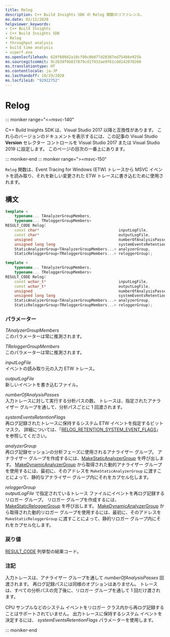 ```yaml
---
title: Relog
description: C++ Build Insights SDK の Relog 関数のリファレンス。
ms.date: 02/12/2020
helpviewer_keywords:
- C++ Build Insights
- C++ Build Insights SDK
- Relog
- throughput analysis
- build time analysis
- vcperf.exe
ms.openlocfilehash: 628f60042a10cf80c0b077d28387ed75466e925b
ms.sourcegitcommit: 9c2b3df9b837879cd17932ae9f61cdd142078260
ms.translationtype: HT
ms.contentlocale: ja-JP
ms.lasthandoff: 10/29/2020
ms.locfileid: "92922752"
---
```

# <a name="relog"></a>Relog

::: moniker range="<=msvc-140"

C++ Build Insights SDK は、Visual Studio 2017 以降と互換性があります。 これらのバージョンのドキュメントを表示するには、この記事の Visual Studio **Version** セレクター コントロールを Visual Studio 2017 または Visual Studio 2019 に設定します。 このページの目次の一番上にあります。

::: moniker-end
::: moniker range=">=msvc-150"

`Relog` 関数は、Event Tracing for Windows (ETW) トレースから MSVC イベントを読み取り、それを新しい変更された ETW トレースに書き込むために使用されます。

## <a name="syntax"></a>構文

```cpp
template <
    typename... TAnalyzerGroupMembers,
    typename... TReloggerGroupMembers>
RESULT_CODE Relog(
    const char*                                   inputLogFile,
    const char*                                   outputLogFile,
    unsigned                                      numberOfAnalysisPasses,
    unsigned long long                            systemEventsRetentionFlags,
    StaticAnalyzerGroup<TAnalyzerGroupMembers...> analyzerGroup,
    StaticReloggerGroup<TReloggerGroupMembers...> reloggerGroup);

template <
    typename... TAnalyzerGroupMembers,
    typename... TReloggerGroupMembers>
RESULT_CODE Relog(
    const wchar_t*                                inputLogFile,
    const wchar_t*                                outputLogFile,
    unsigned                                      numberOfAnalysisPasses,
    unsigned long long                            systemEventsRetentionFlags,
    StaticAnalyzerGroup<TAnalyzerGroupMembers...> analyzerGroup,
    StaticReloggerGroup<TReloggerGroupMembers...> reloggerGroup);
```

### <a name="parameters"></a>パラメーター

*TAnalyzerGroupMembers*\
このパラメーターは常に推測されます。

*TReloggerGroupMembers*\
このパラメーターは常に推測されます。

*inputLogFile*\
イベントの読み取り元の入力 ETW トレース。

*outputLogFile*\
新しいイベントを書き込むファイル。

*numberOfAnalysisPasses*\
入力トレースに対して実行する分析パスの数。 トレースは、指定されたアナライザー グループを通して、分析パスごとに 1 回渡されます。

*systemEventsRetentionFlags*\
再ログ記録されたトレースに保持するシステム ETW イベントを指定するビットマスク。 詳細については、「[RELOG_RETENTION_SYSTEM_EVENT_FLAGS](../other-types/relog-retention-system-event-flags-constants.md)」を参照してください。

*analyzerGroup*\
再ログ記録セッションの分析フェーズに使用されるアナライザー グループ。 アナライザー グループを作成するには、[MakeStaticAnalyzerGroup](make-static-analyzer-group.md) を呼び出します。 [MakeDynamicAnalyzerGroup](make-dynamic-analyzer-group.md) から取得された動的アナライザー グループを使用するには、最初に、そのアドレスを `MakeStaticAnalyzerGroup` に渡すことによって、静的なアナライザー グループ内にそれをカプセル化します。

*reloggerGroup*\
*outputLogFile* で指定されているトレース ファイルにイベントを再ログ記録するリロガー グループ。 リロガー グループを作成するには、[MakeStaticReloggerGroup](make-static-relogger-group.md) を呼び出します。 [MakeDynamicAnalyzerGroup](make-dynamic-relogger-group.md) から取得された動的リロガー グループを使用するには、最初に、そのアドレスを `MakeStaticReloggerGroup` に渡すことによって、静的リロガー グループ内にそれをカプセル化します。

### <a name="return-value"></a>戻り値

[RESULT_CODE](../other-types/result-code-enum.md) 列挙型の結果コード。

### <a name="remark"></a>注記

入力トレースは、アナライザー グループを通して *numberOfAnalysisPasses* 回渡されます。 再ログ記録パスには同様のオプションはありません。 トレースは、すべての分析パスの完了後に、リロガー グループを通して 1 回だけ渡されます。

CPU サンプルなどのシステム イベントをリロガー クラス内から再ログ記録することはサポートされていません。 出力トレースに保持するシステム イベントを決定するには、 *systemEventsRetentionFlags* パラメーターを使用します。

::: moniker-end
